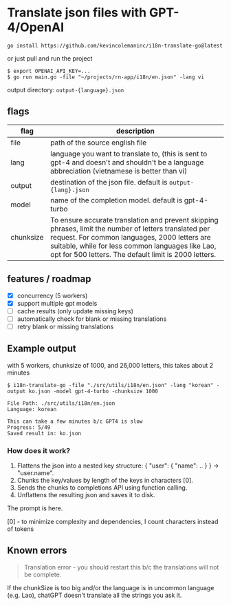 # Translate json files with GPT-4/OpenAI

```
go install https://github.com/kevincolemaninc/i18n-translate-go@latest 
```
or just pull and run the project

```
$ export OPENAI_API_KEY=...
$ go run main.go -file "~/projects/rn-app/i18n/en.json" -lang vi
```

output directory: `output-{language}.json`

## flags

| flag      | description                                                                                                                                   |
|-----------|-----------------------------------------------------------------------------------------------------------------------------------------------|
| file      | path of the source english file                                                                                                               |
| lang      | language you want to translate to, (this is sent to gpt-4 and doesn't and shouldn't be a language abbreciation (vietnamese is better than vi) |
| output    | destination of the json file. default is `output-{lang}.json`                                                                                 |
| model     | name of the completion model. default is gpt-4-turbo                                                                                          |
| chunksize | To ensure accurate translation and prevent skipping phrases, limit the number of letters translated per request. For common languages, 2000 letters are suitable, while for less common languages like Lao, opt for 500 letters. The default limit is 2000 letters.

## features / roadmap

- [x] concurrency (5 workers)
- [x] support multiple gpt models
- [ ] cache results (only update missing keys)
- [ ] automatically check for blank or missing translations
- [ ] retry blank or missing translations

## Example output

with 5 workers, chunksize of 1000, and 26,000 letters, this takes about 2 minutes

```
$ i18n-translate-go -file "./src/utils/i18n/en.json" -lang "korean" -output ko.json -model gpt-4-turbo -chunksize 1000

File Path: ./src/utils/i18n/en.json
Language: korean

This can take a few minutes b/c GPT4 is slow
Progress: 5/49
Saved result in: ko.json
```

### How does it work?

1. Flattens the json into a nested key structure: { "user": { "name": .. } } -> "user.name".
2. Chunks the key/values by length of the keys in characters [0].
3. Sends the chunks to completions API using function calling.
4. Unflattens the resulting json and saves it to disk.

The prompt is here.

[0] - to minimize complexity and dependencies, I count characters instead of tokens

## Known errors

> Translation error - you should restart this b/c the translations will not be complete.

If the chunkSize is too big and/or the language is in uncommon language (e.g. Lao), chatGPT doesn't translate all the strings you ask it.
